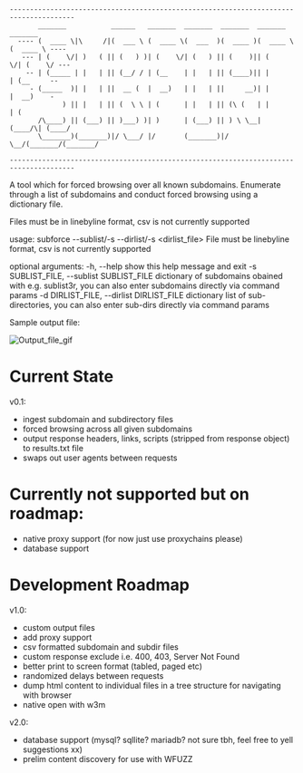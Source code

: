 
    --------------------------------------------------------------------------------------
           _______           ______   _______  _______  _______  _______  _______
      ---- (  ____ \|\     /|(  ___ \ (  ____ \(  ___  )(  ____ )(  ____ \(  ____ \ ----
       --- | (    \/| )   ( || (   ) )| (    \/| (   ) || (    )|| (    \/| (    \/ ---
        -- | (_____ | |   | || (__/ / | (__    | |   | || (____)|| |      | (__     --
         - (_____  )| |   | ||  __ (  |  __)   | |   | ||     __)| |      |  __)    -
                 ) || |   | || (  \ \ | (      | |   | || (\ (   | |      | (
           /\____) || (___) || )___) )| )      | (___) || ) \ \__| (____/\| (____/
           \_______)(_______)|/ \___/ |/       (_______)|/   \__/(_______/(_______/

    --------------------------------------------------------------------------------------

A tool which for forced browsing over all known subdomains. 
Enumerate through a list of subdomains and conduct forced browsing using a dictionary file. 

Files must be in linebyline format, csv is not currently supported


usage: subforce --sublist/-s <sublist-file> --dirlist/-s <dirlist_file>
  File must be linebyline format, csv is not currently supported

optional arguments:
  -h, --help            show this help message and exit
  -s SUBLIST_FILE, --sublist SUBLIST_FILE
                        dictionary of subdomains obained with e.g. sublist3r, you can also enter subdomains directly via command params
  -d DIRLIST_FILE, --dirlist DIRLIST_FILE
                        dictionary list of sub-directories, you can also enter sub-dirs directly via command params



Sample output file: 

![Output_file_gif](outputrecording.gif?raw=true "Output")



# Current State

v0.1:
- ingest subdomain and subdirectory files
- forced browsing across all given subdomains
- output response headers, links, scripts (stripped from response object) to results.txt file
- swaps out user agents between requests

# Currently not supported but on roadmap:
- native proxy support (for now just use proxychains please)
- database support

# Development Roadmap

v1.0:
- custom output files
- add proxy support
- csv formatted subdomain and subdir files
- custom response exclude i.e. 400, 403, Server Not Found
- better print to screen format (tabled, paged etc)
- randomized delays between requests
- dump html content to individual files in a tree structure for navigating with browser
- native open with w3m

v2.0:
- database support (mysql? sqllite? mariadb? not sure tbh, feel free to yell suggestions xx)
- prelim content discovery for use with WFUZZ

